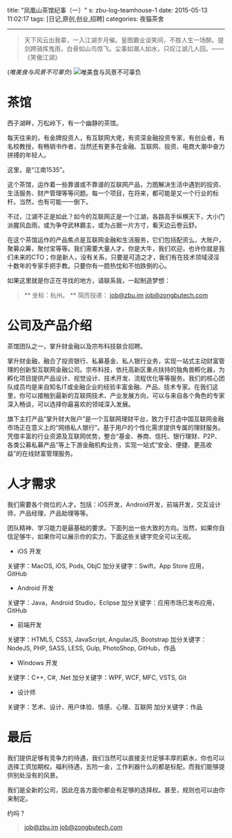 title: "凤凰山茶馆纪事（一）"
s: zbu-log-teamhouse-1
date: 2015-05-13 11:02:17
tags: [日记,原创,创业,招聘]
categories: 夜猫茶舍

---

>天下风云出我辈，一入江湖岁月催。皇图霸业谈笑间，不胜人生一场醉。提剑跨骑挥鬼雨，白骨如山鸟惊飞。尘事如潮人如水，只叹江湖几人回。——《笑傲江湖》

(_唯美食与风景不可辜负_)
![唯美食与风景不可辜负](http://static.catxn.zongbutech.com/images/jn1535/tea-02.jpg-o)

# 茶馆

西子湖畔，万松岭下，有一个幽静的茶馆。

每天往来的，有金牌投资人，有互联网大佬，有资深金融投资专家，有创业者，有名校教授，有畅销书作者，当然还有更多在金融、互联网、投资、电商大潮中奋力拼搏的年轻人。

这里，是“江南1535”。

这个茶馆，运作着一些靠谱或不靠谱的互联网产品，力图解决生活中遇到的投资、生活服务、财产管理等等问题。每一个项目，在将来，都可能是又一个行业的标杆。当然，也有可能一一倒下。

不过，江湖不正是如此？如今的互联网正是一个江湖，各路高手纵横天下，大小门派腥风血雨，或为争夺武林霸主，或为占据一片方寸，看天边云卷云舒。

在这个茶馆运作的产品焦点是互联网金融和生活服务，它们包括配资么，大账户，聚募众筹，聚付宝等等。我们需要大量人才。你是大牛，我们欢迎，也许你就是我们未来的CTO；你是新人，没有关系，只要是可造之才，我们有在技术领域浸淫十数年的专家手把手教。只要你有一腔热忱和不怕跌倒的心。

如果这里就是你正在寻找的地方，请联系我，一起制造梦想：

> ** 坐标：杭州。 **
简历投递：
<job@zbu.im>
<job@zongbutech.com>

<!-- more -->

# 公司及产品介绍

茶馆团队之一，掌升财金融以及宗布科技联合招聘。

掌升财金融，融合了投资银行、私募基金、私人银行业务，实现一站式主动财富管理的创新型互联网金融公司。宗布科技，依托高新区重点扶持的独角兽孵化器，为孵化项目提供产品设计、视觉设计、技术开发、流程优化等等服务。我们的核心团队成员均是来自知名IT或金融企业的经验丰富金融、产品、技术专家。在我们这里，你可以接触到最新的互联网技术、产业发展方向，可以与来自各个角色的专家深入畅谈，可以选择你最喜欢的领域深入发展。

旗下主打产品“掌升财大账户”是一个互联网理财平台，致力于打造中国互联网金融市场正在意义上的“网络私人银行”。基于用户的个性化需求提供专属的理财服务。凭借丰富的行业资源及互联网优势，整合“基金、券商、信托、银行理财、P2P、各类公募私募产品”等上下游金融机构业务，实现一站式“安全、便捷、更高收益”的在线财富管理服务。

# 人才需求

我们需要各个岗位的人才。包括：iOS开发，Android开发，前端开发，交互设计师，产品经理，产品助理等等。

团队精神、学习能力是最基础的要求。下面列出一些大致的方向。当然，如果你自信足够牛，如果你可以展示你的实力，下面这些关键字完全可以无视。

- iOS 开发

关键字：MacOS, iOS, Pods, ObjC
加分关键字：Swift，App Store 应用，GitHub

- Android 开发

关键字：Java，Android Studio，Eclipse
加分关键字：应用市场已发布应用，GitHub

- 前端开发

关键字：HTML5, CSS3, JavaScript, AngularJS, Bootstrap
加分关键字：NodeJS, PHP, SASS, LESS, Gulp, PhotoShop, GitHub，作品

- Windows 开发

关键字：C++, C#, .Net
加分关键字：WPF, WCF, MFC, VSTS, Git

- 设计师

关键字：艺术、设计、用户体验、情感、心理、互联网
加分关键字：作品

# 最后

我们提供足够有竞争力的待遇，我们当然可以直接支付足够丰厚的薪水，你也可以选择工资加期权。福利待遇，五险一金，工作利器什么的都是标配，而我们能够提供别处没有的风景。

我们是全新的公司，因此在各方面你都会有足够的选择权。甚至，规则也可以由你来制定。

约吗？

> <job@zbu.im>
> <job@zongbutech.com>


